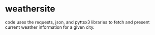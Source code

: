 # weathersite
 code uses the requests, json, and pyttsx3 libraries to fetch and present current weather information for a given city. 
